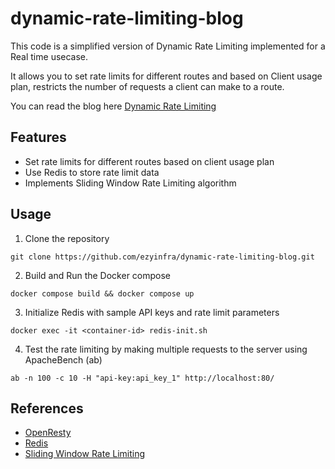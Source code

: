 # dynamic-rate-limiting-blog

This code is a simplified version of Dynamic Rate Limiting implemented for a Real time usecase.

It allows you to set rate limits for different routes and based on Client usage plan, restricts the number of requests a client can make to a route.

You can read the blog here [Dynamic Rate Limiting](https://ezyinfra.com/dynamic-rate-limiting/)

## Features

- Set rate limits for different routes based on client usage plan
- Use Redis to store rate limit data
- Implements Sliding Window Rate Limiting algorithm

## Usage

1. Clone the repository
```
git clone https://github.com/ezyinfra/dynamic-rate-limiting-blog.git
```
2. Build and Run the Docker compose
```
docker compose build && docker compose up
```
3. Initialize Redis with sample API keys and rate limit parameters
```
docker exec -it <container-id> redis-init.sh
```
4. Test the rate limiting by making multiple requests to the server using ApacheBench (ab)
```
ab -n 100 -c 10 -H "api-key:api_key_1" http://localhost:80/
```

## References

- [OpenResty](https://openresty.org/)
- [Redis](https://redis.io/)
- [Sliding Window Rate Limiting](https://www.nginx.com/blog/rate-limiting-nginx/)
